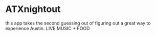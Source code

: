 # ATXnightout

this app takes the second guessing out of figuring out a great way to experience Austin. LIVE MUSIC + FOOD
